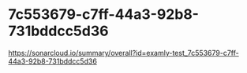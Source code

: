 # 7c553679-c7ff-44a3-92b8-731bddcc5d36
https://sonarcloud.io/summary/overall?id=examly-test_7c553679-c7ff-44a3-92b8-731bddcc5d36
